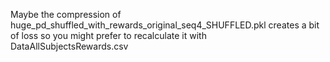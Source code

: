 Maybe the compression of huge_pd_shuffled_with_rewards_original_seq4_SHUFFLED.pkl creates a bit of loss so you might prefer to recalculate it with DataAllSubjectsRewards.csv
